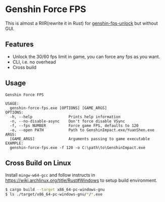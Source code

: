# Genshin Force FPS

This is almost a RIIR(rewrite it in Rust) for [genshin-fps-unlock](https://github.com/34736384/genshin-fps-unlock) but without GUI.

## Features
- Unlock the 30/60 fps limit in game, you can force any fps as you want.
- CLI, i.e. no overhead
- Cross build

## Usage

```
Genshin Force FPS

USAGE:
  genshin-force-fps.exe [OPTIONS] [GAME_ARGS]
OPTIONS:
  -h, --help                Prints help information
  -n, --no-disable-async    Don't force disable VSync
  -f, --fps NUMBER          Force game FPS, defaults to 120
  -o, --open PATH           Path to GenshinImpact.exe/YuanShen.exe
ARGS:
  [GAME_ARGS]               Arguments passing to game executable
EXAMPLE:
  genshin-force-fps.exe -f 120 -o C:\path\to\GenshinImpact.exe
```

## Cross Build on Linux

Install `mingw-w64-gcc` and follow instructs in https://wiki.archlinux.org/title/Rust#Windows to setup build environment.

```bash
$ cargo build --target x86_64-pc-windows-gnu
$ ls ./target/x86_64-pc-windows-gnu/*/*.exe
```
